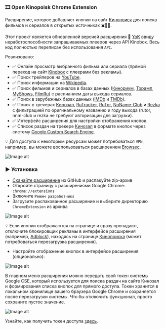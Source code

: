 ### 🎞️ Open Kinopoisk Chrome Extension

Расширение, которое добавляет кнопки на сайт [Кинопоиск](http://kinopoisk.ru) для поиска фильмов и сериалов в открытых источниках ✖️🏴‍☠️.

Этот проект является обновленной версией расширения 🍿 [YoK](https://github.com/mrzlab630/chrome-extension-YoK) ввиду неработоспособности запрашиваемых плееров через API Kinobox. Весь код полностью переписан без использования `API`.

Реализовано:

- ✅ Онлайн просмотр выбранного фильма или сериала (прямой переход на сайт [Kinobox](https://kinomix.web.app) с плеерами без рекламы).
- ✅ Поиск трейлеров на [YouTube](https://youtube.com).
- ✅ Поиск информации на [Wikipedia](https://ru.wikipedia.org).
- ✅ Поиск фильмов и сериалов в базах данных ([Кинориум](https://ru.kinorium.com), [Торамп](https://www.toramp.com), [MyShows](https://myshows.me), [FilmRu](https://www.film.ru)) с распианием даты выхода сериалов.
- ✅ Поиск в зарубежных базах данных ([IMDb](https://imdb.com) и [TMDb](https://themoviedb.org)).
- ✅ Поиск в трекерах [Кинозал](https://kinozal.tv), [RuTrucker](https://rutracker.org), [RuTor](https://rutor.info), [NoName-Club](https://nnmclub.to) и [Rezka](https://rezka.cc) с фильтрацией по оригинальному названию и году выхода (rutor, nnm-club и rezka не требуют авторизации для загрузки).
- ✅ Интерфейс расширения для настройки отображения кнопок.
- ✅ Список раздач на трекере [Кинозал](https://kinozal.tv) в формате кнопок через систему [Google Custom Search Engine](https://programmablesearchengine.google.com/about).

💡 Для доступа к некоторым ресурсам может потребоваться `VPN`, например, вы можете воспользоваться расширением [Browsec](https://browsec.com).

![Image alt](https://github.com/Lifailon/OpenKinopoisk/blob/rsa/image/kinopoisk-buttons.jpg)

### ▶️ Установка

- [Скачайте расширение](https://github.com/Lifailon/OpenKinopoisk/archive/refs/heads/rsa.zip) из GitHub и распакуйте zip-архив
- Откройте страницу с расширениями Google Chrome: `chrome://extensions`
- Включите `Режим разработчика`
- Загрузите распакованное расширение и выберите директорию `ChromeExtension` из архива

![Image alt](https://github.com/Lifailon/OpenKinopoisk/blob/rsa/image/add-extension.jpg)

💡 Если кнопки отображаются на странице и сразу пропадают, отключите блокировщик рекламы в интерфейсе расширения (например, [Adblock](https://adblockplus.org)), находясь на странице [Кинопоиска](www.kinopoisk.ru) (может потребоваться перезагрузка расширения).

- Настройте отображение кнопок в интерфейсе расширения (опционально):

![Image alt](https://github.com/Lifailon/OpenKinopoisk/blob/rsa/image/popup-settings.jpg)

В главном меню расширения можно передать свой токен системы Google CSE, который используется для поиска раздач на сайте Кинозал и формирования списка кнопок для прямого доступа. Токен хранится в локальном хранилище вашего браузера Google Chrome и сохраняется после перезагрузки системы. Что бы отключить функционал, просто сохраните пустое значение.

![Image alt](https://github.com/Lifailon/OpenKinopoisk/blob/rsa/image/google-cse-api.jpg)

Узнайте, как получить токен доступа [здесь](https://developers.google.com/custom-search/v1/overview?hl=ru).
